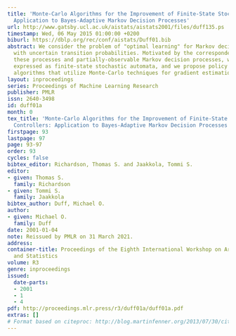 ```yaml
---
title: 'Monte-Carlo Algorithms for the Improvement of Finite-State Stochastic Controllers:
  Application to Bayes-Adaptive Markov Decision Processes'
url: http://www.gatsby.ucl.ac.uk/aistats/aistats2001/files/duff135.ps
timestamp: Wed, 06 May 2015 01:00:00 +0200
biburl: https://dblp.org/rec/conf/aistats/Duff01.bib
abstract: We consider the problem of "optimal learning" for Markov decision processes
  with uncertain transition probabilities. Motivated by the correspondence between
  these processes and partially-observable Markov decision processes, we adopt policies
  expressed as finite-state stochastic automata, and we propose policy improvement
  algorithms that utilize Monte-Carlo techniques for gradient estimation and ascent.
layout: inproceedings
series: Proceedings of Machine Learning Research
publisher: PMLR
issn: 2640-3498
id: duff01a
month: 0
tex_title: 'Monte-Carlo Algorithms for the Improvement of Finite-State Stochastic
  Controllers: Application to Bayes-Adaptive Markov Decision Processes'
firstpage: 93
lastpage: 97
page: 93-97
order: 93
cycles: false
bibtex_editor: Richardson, Thomas S. and Jaakkola, Tommi S.
editor:
- given: Thomas S.
  family: Richardson
- given: Tommi S.
  family: Jaakkola
bibtex_author: Duff, Michael O.
author:
- given: Michael O.
  family: Duff
date: 2001-01-04
note: Reissued by PMLR on 31 March 2021.
address:
container-title: Proceedings of the Eighth International Workshop on Artificial Intelligence
  and Statistics
volume: R3
genre: inproceedings
issued:
  date-parts:
  - 2001
  - 1
  - 4
pdf: http://proceedings.mlr.press/r3/duff01a/duff01a.pdf
extras: []
# Format based on citeproc: http://blog.martinfenner.org/2013/07/30/citeproc-yaml-for-bibliographies/
---
```

